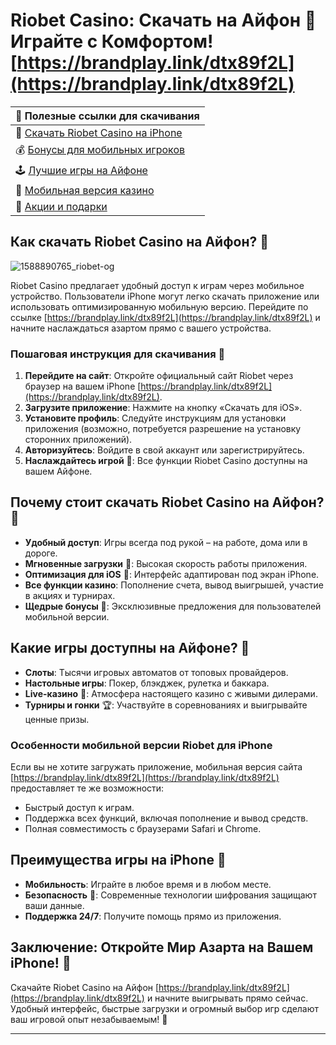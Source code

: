 # Riobet Casino: Скачать на Айфон 📱 Играйте с Комфортом! [https://brandplay.link/dtx89f2L](https://brandplay.link/dtx89f2L)

| 🔗 **Полезные ссылки для скачивания** |  
|---------------------------------------|  
| 🎲 [Скачать Riobet Casino на iPhone](https://brandplay.link/dtx89f2L) |  
| 💰 [Бонусы для мобильных игроков](https://brandplay.link/dtx89f2L) |  
| 🕹️ [Лучшие игры на Айфоне](https://brandplay.link/dtx89f2L) |  
| 📱 [Мобильная версия казино](https://brandplay.link/dtx89f2L) |  
| 🎁 [Акции и подарки](https://brandplay.link/dtx89f2L) |  

## Как скачать Riobet Casino на Айфон? 🌟
![1588890765_riobet-og](https://github.com/user-attachments/assets/b29fe222-bb3d-4a25-af59-e0ca11f7cf2e)

Riobet Casino предлагает удобный доступ к играм через мобильное устройство. Пользователи iPhone могут легко скачать приложение или использовать оптимизированную мобильную версию. Перейдите по ссылке [https://brandplay.link/dtx89f2L](https://brandplay.link/dtx89f2L) и начните наслаждаться азартом прямо с вашего устройства.

### Пошаговая инструкция для скачивания 🚀

1. **Перейдите на сайт**: Откройте официальный сайт Riobet через браузер на вашем iPhone [https://brandplay.link/dtx89f2L](https://brandplay.link/dtx89f2L).  
2. **Загрузите приложение**: Нажмите на кнопку «Скачать для iOS».  
3. **Установите профиль**: Следуйте инструкциям для установки приложения (возможно, потребуется разрешение на установку сторонних приложений).  
4. **Авторизуйтесь**: Войдите в свой аккаунт или зарегистрируйтесь.  
5. **Наслаждайтесь игрой** 🎉: Все функции Riobet Casino доступны на вашем Айфоне.  

## Почему стоит скачать Riobet Casino на Айфон? 🎰

- **Удобный доступ**: Игры всегда под рукой – на работе, дома или в дороге.  
- **Мгновенные загрузки** 🚀: Высокая скорость работы приложения.  
- **Оптимизация для iOS** 📱: Интерфейс адаптирован под экран iPhone.  
- **Все функции казино**: Пополнение счета, вывод выигрышей, участие в акциях и турнирах.  
- **Щедрые бонусы** 🎁: Эксклюзивные предложения для пользователей мобильной версии.  

## Какие игры доступны на Айфоне? 🎲

- **Слоты**: Тысячи игровых автоматов от топовых провайдеров.  
- **Настольные игры**: Покер, блэкджек, рулетка и баккара.  
- **Live-казино** 🎥: Атмосфера настоящего казино с живыми дилерами.  
- **Турниры и гонки** 🏆: Участвуйте в соревнованиях и выигрывайте ценные призы.  

### Особенности мобильной версии Riobet для iPhone

Если вы не хотите загружать приложение, мобильная версия сайта [https://brandplay.link/dtx89f2L](https://brandplay.link/dtx89f2L) предоставляет те же возможности:  
- Быстрый доступ к играм.  
- Поддержка всех функций, включая пополнение и вывод средств.  
- Полная совместимость с браузерами Safari и Chrome.  

## Преимущества игры на iPhone 🎯

- **Мобильность**: Играйте в любое время и в любом месте.  
- **Безопасность** 🔐: Современные технологии шифрования защищают ваши данные.  
- **Поддержка 24/7**: Получите помощь прямо из приложения.  

## Заключение: Откройте Мир Азарта на Вашем iPhone! 🎉

Скачайте Riobet Casino на Айфон [https://brandplay.link/dtx89f2L](https://brandplay.link/dtx89f2L) и начните выигрывать прямо сейчас. Удобный интерфейс, быстрые загрузки и огромный выбор игр сделают ваш игровой опыт незабываемым! 📱  

---


